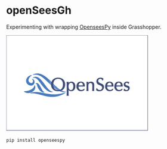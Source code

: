 # openSeesGh
 Experimenting with wrapping [OpenseesPy](https://openseespydoc.readthedocs.io/en/latest/index.html) inside Grasshopper.


<img src="image/openSees_logo.jpg" width="380" height="256">



 ```
 pip install openseespy
 ```
